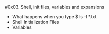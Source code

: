 #0x03. Shell, init files, variables and expansions
* What happens when you type $ ls -l *.txt
* Shell Initialization Files
* Variables
